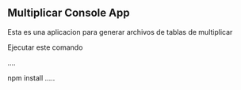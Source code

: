 ## Multiplicar Console App

Esta es una aplicacion para generar archivos de tablas de multiplicar

Ejecutar este comando

....

npm install
.....


